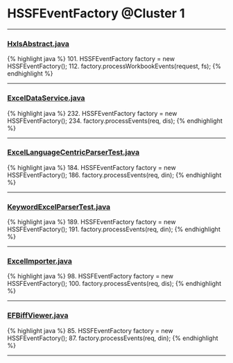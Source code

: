 # HSSFEventFactory @Cluster 1

***

### [HxlsAbstract.java](https://searchcode.com/codesearch/view/68613461/)
{% highlight java %}
101. HSSFEventFactory factory = new HSSFEventFactory();
112. factory.processWorkbookEvents(request, fs);
{% endhighlight %}

***

### [ExcelDataService.java](https://searchcode.com/codesearch/view/92669291/)
{% highlight java %}
232. HSSFEventFactory factory = new HSSFEventFactory();
234. factory.processEvents(req, dis);
{% endhighlight %}

***

### [ExcelLanguageCentricParserTest.java](https://searchcode.com/codesearch/view/12440188/)
{% highlight java %}
184. HSSFEventFactory factory = new HSSFEventFactory();
186. factory.processEvents(req, din);
{% endhighlight %}

***

### [KeywordExcelParserTest.java](https://searchcode.com/codesearch/view/12440192/)
{% highlight java %}
189. HSSFEventFactory factory = new HSSFEventFactory();
191. factory.processEvents(req, din);
{% endhighlight %}

***

### [ExcelImporter.java](https://searchcode.com/codesearch/view/12440044/)
{% highlight java %}
98. HSSFEventFactory factory = new HSSFEventFactory();
100. factory.processEvents(req, dis);
{% endhighlight %}

***

### [EFBiffViewer.java](https://searchcode.com/codesearch/view/15642598/)
{% highlight java %}
85. HSSFEventFactory factory = new HSSFEventFactory();
87. factory.processEvents(req, din);
{% endhighlight %}

***

